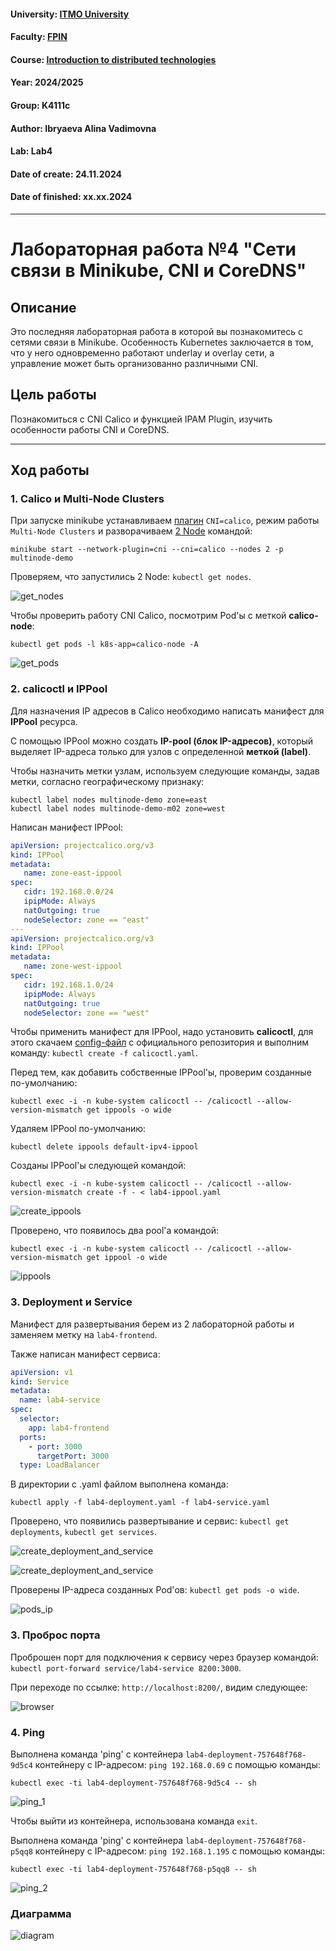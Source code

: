#### University: [ITMO University](https://itmo.ru/ru/)
#### Faculty: [FPIN](https://fict.itmo.ru)
#### Course: [Introduction to distributed technologies](https://github.com/itmo-ict-faculty/introduction-to-distributed-technologies)
#### Year: 2024/2025
#### Group: K4111c
#### Author: Ibryaeva Alina Vadimovna
#### Lab: Lab4
#### Date of create: 24.11.2024
#### Date of finished: xx.xx.2024

---

# Лабораторная работа №4 "Сети связи в Minikube, CNI и CoreDNS"

## Описание
Это последняя лабораторная работа в которой вы познакомитесь с сетями связи в Minikube. Особенность Kubernetes заключается в том, что у него одновременно работают underlay и overlay сети, а управление может быть организованно различными CNI.

## Цель работы
Познакомиться с CNI Calico и функцией IPAM Plugin, изучить особенности работы CNI и CoreDNS.

---

## Ход работы

### 1. Calico и Multi-Node Clusters
При запуске minikube устанавливаем [плагин](https://projectcalico.docs.tigera.io/getting-started/kubernetes/minikube) `CNI=calico`, режим работы `Multi-Node Clusters` и разворачиваем [2 Node](https://minikube.sigs.k8s.io/docs/tutorials/multi_node/) командой:

```
minikube start --network-plugin=cni --cni=calico --nodes 2 -p multinode-demo
```

Проверяем, что запустились 2 Node: `kubectl get nodes`.

![get_nodes](https://github.com/ghhbdtn/2024_2025-introduction_to_distributed_technologies-k4111c-ibryaeva_a_v/blob/master/lab4/images/get_nodes.png 'get_nodes')

Чтобы проверить работу CNI Calico, посмотрим Pod'ы с меткой **calico-node**:
```
kubectl get pods -l k8s-app=calico-node -A
```

![get_pods](https://github.com/ghhbdtn/2024_2025-introduction_to_distributed_technologies-k4111c-ibryaeva_a_v/blob/master/lab4/images/get_pods.png 'get_pods')

### 2. calicoctl и IPPool
Для назначения IP адресов в Calico необходимо написать манифест для **IPPool** ресурса.

С помощью IPPool можно создать **IP-pool (блок IP-адресов)**, который выделяет IP-адреса только для узлов с определенной **меткой (label)**.

Чтобы назначить метки узлам, используем следующие команды, задав метки, согласно географическому признаку:
```
kubectl label nodes multinode-demo zone=east  
kubectl label nodes multinode-demo-m02 zone=west
```

Написан манифест IPPool:
```yaml
apiVersion: projectcalico.org/v3
kind: IPPool
metadata:
   name: zone-east-ippool
spec:
   cidr: 192.168.0.0/24
   ipipMode: Always
   natOutgoing: true
   nodeSelector: zone == "east"
---
apiVersion: projectcalico.org/v3
kind: IPPool
metadata:
   name: zone-west-ippool
spec:
   cidr: 192.168.1.0/24
   ipipMode: Always
   natOutgoing: true
   nodeSelector: zone == "west"
```

Чтобы применить манифест для IPPool, надо установить **calicoctl**, для этого скачаем [config-файл](https://github.com/projectcalico/calico/blob/master/manifests/calicoctl.yaml) с официального репозитория и выполним команду: `kubectl create -f calicoctl.yaml`.

Перед тем, как добавить собственные IPPool'ы, проверим созданные по-умолчанию:
```
kubectl exec -i -n kube-system calicoctl -- /calicoctl --allow-version-mismatch get ippools -o wide
```

Удаляем IPPool по-умолчанию:
```
kubectl delete ippools default-ipv4-ippool
```

Созданы IPPool'ы следующей командой:
```
kubectl exec -i -n kube-system calicoctl -- /calicoctl --allow-version-mismatch create -f - < lab4-ippool.yaml
```
![create_ippools]( 'create_ippools')

Проверено, что появилось два pool'а командой:
```
kubectl exec -i -n kube-system calicoctl -- /calicoctl --allow-version-mismatch get ippool -o wide
```

![ippools](https://github.com/ghhbdtn/2024_2025-introduction_to_distributed_technologies-k4111c-ibryaeva_a_v/blob/master/lab4/images/ippools.png 'ippools')

### 3. Deployment и Service
Манифест для развертывания берем из 2 лабораторной работы и заменяем метку на `lab4-frontend`.

Также написан манифест сервиса:
```yaml
apiVersion: v1
kind: Service
metadata:
  name: lab4-service
spec:
  selector:
    app: lab4-frontend
  ports:
    - port: 3000
      targetPort: 3000
  type: LoadBalancer
```

В директории с .yaml файлом выполнена команда:
```
kubectl apply -f lab4-deployment.yaml -f lab4-service.yaml
```

Проверено, что появились развертывание и сервис: `kubectl get deployments`, `kubectl get services`.

![create_deployment_and_service](https://github.com/ghhbdtn/2024_2025-introduction_to_distributed_technologies-k4111c-ibryaeva_a_v/blob/master/lab4/images/ippools.png 'create_deployment_and_service')

![create_deployment_and_service](https://github.com/ghhbdtn/2024_2025-introduction_to_distributed_technologies-k4111c-ibryaeva_a_v/blob/master/lab4/images/services.png 'create_deployment_and_service')

Проверены IP-адреса созданных Pod'ов: `kubectl get pods -o wide`.

![pods_ip](https://github.com/ghhbdtn/2024_2025-introduction_to_distributed_technologies-k4111c-ibryaeva_a_v/blob/master/lab4/images/pods_ip.png 'pods_ip')

### 3. Проброс порта
Проброшен порт для подключения к сервису через браузер командой: `kubectl port-forward service/lab4-service 8200:3000`.

При переходе по ссылке: `http://localhost:8200/`, видим следующее:

![browser](https://github.com/ghhbdtn/2024_2025-introduction_to_distributed_technologies-k4111c-ibryaeva_a_v/blob/master/lab4/images/web.png 'browser')

### 4. Ping

Выполнена команда 'ping' с контейнера `lab4-deployment-757648f768-9d5c4` контейнеру с IP-адресом: `ping 192.168.0.69` с помощью команды:

```
kubectl exec -ti lab4-deployment-757648f768-9d5c4 -- sh
```

![ping_1](https://github.com/ghhbdtn/2024_2025-introduction_to_distributed_technologies-k4111c-ibryaeva_a_v/blob/master/lab4/images/ping1.png 'ping_1')

Чтобы выйти из контейнера, использована команда `exit`.

Выполнена команда 'ping' с контейнера `lab4-deployment-757648f768-p5qq8` контейнеру с IP-адресом: `ping 192.168.1.195` с помощью команды:

```
kubectl exec -ti lab4-deployment-757648f768-p5qq8 -- sh
```

![ping_2](https://github.com/ghhbdtn/2024_2025-introduction_to_distributed_technologies-k4111c-ibryaeva_a_v/blob/master/lab4/images/ping2.png 'ping_2')

### Диаграмма
![diagram](https://github.com/ghhbdtn/2024_2025-introduction_to_distributed_technologies-k4111c-ibryaeva_a_v/blob/master/lab4/images/diagram.png 'diagram')
